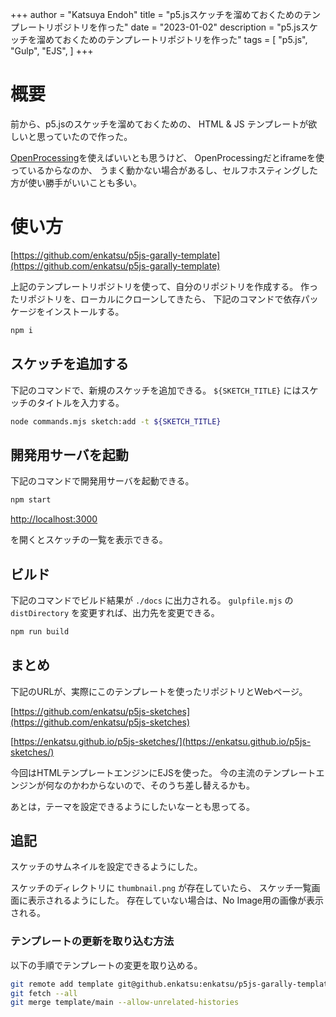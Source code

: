+++
author = "Katsuya Endoh"
title = "p5.jsスケッチを溜めておくためのテンプレートリポジトリを作った"
date = "2023-01-02"
description = "p5.jsスケッチを溜めておくためのテンプレートリポジトリを作った"
tags = [
    "p5.js",
    "Gulp",
    "EJS",
]
+++

# 概要

前から、p5.jsのスケッチを溜めておくための、
HTML & JS テンプレートが欲しいと思っていたので作った。

[OpenProcessing](https://openprocessing.org/)を使えばいいとも思うけど、
OpenProcessingだとiframeを使っているからなのか、
うまく動かない場合があるし、セルフホスティングした方が使い勝手がいいことも多い。

# 使い方

[https://github.com/enkatsu/p5js-garally-template](https://github.com/enkatsu/p5js-garally-template)

上記のテンプレートリポジトリを使って、自分のリポジトリを作成する。
作ったリポジトリを、ローカルにクローンしてきたら、
下記のコマンドで依存パッケージをインストールする。

```bash
npm i
```

## スケッチを追加する

下記のコマンドで、新規のスケッチを追加できる。
`${SKETCH_TITLE}` にはスケッチのタイトルを入力する。

```bash
node commands.mjs sketch:add -t ${SKETCH_TITLE}
```

## 開発用サーバを起動

下記のコマンドで開発用サーバを起動できる。

```bash
npm start
```

[http://localhost:3000](http://localhost:3000)

を開くとスケッチの一覧を表示できる。

## ビルド

下記のコマンドでビルド結果が `./docs` に出力される。
`gulpfile.mjs` の `distDirectory` を変更すれば、出力先を変更できる。

```bash
npm run build
```

## まとめ

下記のURLが、実際にこのテンプレートを使ったリポジトリとWebページ。

[https://github.com/enkatsu/p5js-sketches](https://github.com/enkatsu/p5js-sketches)

[https://enkatsu.github.io/p5js-sketches/](https://enkatsu.github.io/p5js-sketches/)

今回はHTMLテンプレートエンジンにEJSを使った。
今の主流のテンプレートエンジンが何なのかわからないので、そのうち差し替えるかも。

あとは，テーマを設定できるようにしたいなーとも思ってる。

## 追記

スケッチのサムネイルを設定できるようにした。

スケッチのディレクトリに `thumbnail.png` が存在していたら、
スケッチ一覧画面に表示されるようにした。
存在していない場合は、No Image用の画像が表示される。

### テンプレートの更新を取り込む方法

以下の手順でテンプレートの変更を取り込める。

```bash
git remote add template git@github.enkatsu:enkatsu/p5js-garally-template.git
git fetch --all
git merge template/main --allow-unrelated-histories
```
